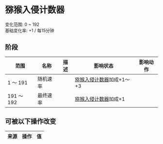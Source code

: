 # 猕猴入侵计数器  
变化范围: 0 ~ 192  
基础变化率: +1 / 每15分钟  
## 阶段  
范围  |  名称  |  描述  |  影响状态  |  影响动作  
----  |  ----  |  ----  |  ----  |  ----  
1 ～ 191  |  随机速率  |    |  [猕猴入侵计数器](MacaqueRaidCounter.md)加成+1～+3  |    
191 ～ 192  |  最终速率  |    |  [猕猴入侵计数器](MacaqueRaidCounter.md)加成+1  |    
## 可被以下操作改变  
来源  |  操作  |  值  
----  |  ----  |  ----  
